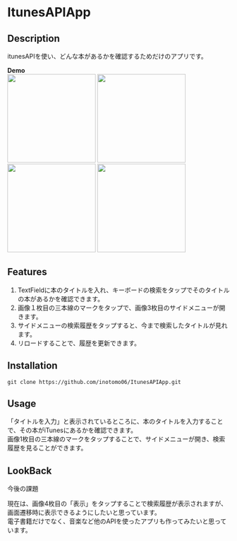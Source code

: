 # ItunesAPIApp

## Description
itunesAPIを使い、どんな本があるかを確認するためだけのアプリです。

**Demo**  
<img src="https://user-images.githubusercontent.com/86100981/167614971-9c32dc85-31a2-4920-aef0-5d0897ba2226.png" width="200">
<img src="https://user-images.githubusercontent.com/86100981/167634815-317c0441-4976-4a16-96c6-ba15026b2011.png" width="200">  
<img src="https://user-images.githubusercontent.com/86100981/167635486-7ad7cb92-afb9-4559-9027-8b7004df60cf.png" width="200">
<img src="https://user-images.githubusercontent.com/86100981/168542323-f69b6e22-057c-48cc-9243-d2a286f0212b.png" width="200">

## Features
1. TextFieldに本のタイトルを入れ、キーボードの検索をタップでそのタイトルの本があるかを確認できます。
2. 画像１枚目の三本線のマークをタップで、画像3枚目のサイドメニューが開きます。
3. サイドメニューの検索履歴をタップすると、今まで検索したタイトルが見れます。
4. リロードすることで、履歴を更新できます。

## Installation
`git clone https://github.com/inotomo06/ItunesAPIApp.git`


## Usage
「タイトルを入力」と表示されているところに、本のタイトルを入力することで、その本がiTunesにあるかを確認できます。  
画像1枚目の三本線のマークをタップすることで、サイドメニューが開き、検索履歴を見ることができます。


## LookBack
今後の課題  
  
現在は、画像4枚目の「表示」をタップすることで検索履歴が表示されますが、画面遷移時に表示できるようにしたいと思っています。  
電子書籍だけでなく、音楽など他のAPIを使ったアプリも作ってみたいと思っています。
<!-- ## 開発環境
- Interface: SwiftUI  
- Language: Swift  
- Xcode 13.3.1 -->
